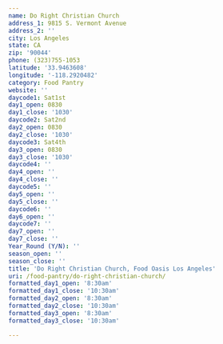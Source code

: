 ```yaml
---
name: Do Right Christian Church
address_1: 9815 S. Vermont Avenue
address_2: ''
city: Los Angeles
state: CA
zip: '90044'
phone: (323)755-1053
latitude: '33.9463608'
longitude: '-118.2920482'
category: Food Pantry
website: ''
daycode1: Sat1st
day1_open: 0830
day1_close: '1030'
daycode2: Sat2nd
day2_open: 0830
day2_close: '1030'
daycode3: Sat4th
day3_open: 0830
day3_close: '1030'
daycode4: ''
day4_open: ''
day4_close: ''
daycode5: ''
day5_open: ''
day5_close: ''
daycode6: ''
day6_open: ''
daycode7: ''
day7_open: ''
day7_close: ''
Year_Round (Y/N): ''
season_open: ''
season_close: ''
title: 'Do Right Christian Church, Food Oasis Los Angeles'
uri: /food-pantry/do-right-christian-church/
formatted_day1_open: '8:30am'
formatted_day1_close: '10:30am'
formatted_day2_open: '8:30am'
formatted_day2_close: '10:30am'
formatted_day3_open: '8:30am'
formatted_day3_close: '10:30am'

---
```

